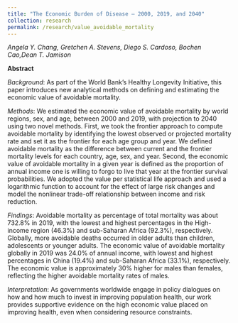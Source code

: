 ```yaml
---
title: "The Economic Burden of Disease – 2000, 2019, and 2040"
collection: research
permalink: /research/value_avoidable_mortality
---
```

_Angela Y. Chang, Gretchen A. Stevens, Diego S. Cardoso, Bochen Cao,Dean T. Jamison_

**Abstract**

*Background*: As part of the World Bank’s Healthy Longevity Initiative, this paper introduces new analytical methods on defining and estimating the economic value of avoidable mortality. 

*Methods*: We estimated the economic value of avoidable mortality by world regions, sex, and age, between 2000 and 2019, with projection to 2040 using two novel methods. First, we took the frontier approach to compute avoidable mortality by identifying the lowest observed or projected mortality rate and set it as the frontier for each age group and year. We defined avoidable mortality as the difference between current and the frontier mortality levels for each country, age, sex, and year. Second, the economic value of avoidable mortality in a given year is defined as the proportion of annual income one is willing to forgo to live that year at the frontier survival probabilities. We adopted the value per statistical life approach and used a logarithmic function to account for the effect of large risk changes and model the nonlinear trade-off relationship between income and risk reduction. 

*Findings*: Avoidable mortality as percentage of total mortality was about 732.8% in 2019, with the lowest and highest percentages in the High-income region (46.3%) and sub-Saharan Africa (92.3%), respectively. Globally, more avoidable deaths occurred in older adults than children, adolescents or younger adults. The economic value of avoidable mortality globally in 2019 was 24.0% of annual income, with lowest and highest percentages in China (19.4%) and sub-Saharan Africa (33.1%), respectively. The economic value is approximately 30% higher for males than females, reflecting the higher avoidable mortality rates of males. 

*Interpretation*: As governments worldwide engage in policy dialogues on how and how much to invest in improving population health, our work provides supportive evidence on the high economic value placed on improving health, even when considering resource constraints.

